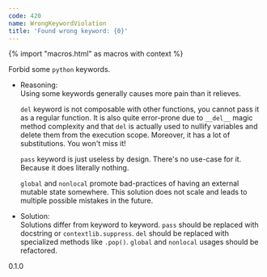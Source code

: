 ```yaml
---
code: 420
name: WrongKeywordViolation
title: 'Found wrong keyword: {0}'
---
```


{% import "macros.html" as macros with context %}

Forbid some `python` keywords.

  - Reasoning:  
    Using some keywords generally causes more pain than it relieves.
    
    `del` keyword is not composable with other functions, you cannot
    pass it as a regular function. It is also quite error-prone due to
    `__del__` magic method complexity and that `del` is actually used to
    nullify variables and delete them from the execution scope.
    Moreover, it has a lot of substitutions. You won't miss it\!
    
    `pass` keyword is just useless by design. There's no use-case for
    it. Because it does literally nothing.
    
    `global` and `nonlocal` promote bad-practices of having an external
    mutable state somewhere. This solution does not scale and leads to
    multiple possible mistakes in the future.

  - Solution:  
    Solutions differ from keyword to keyword. `pass` should be replaced
    with docstring or `contextlib.suppress`. `del` should be replaced
    with specialized methods like `.pop()`. `global` and `nonlocal`
    usages should be refactored.

<div class="versionadded">

0.1.0

</div>